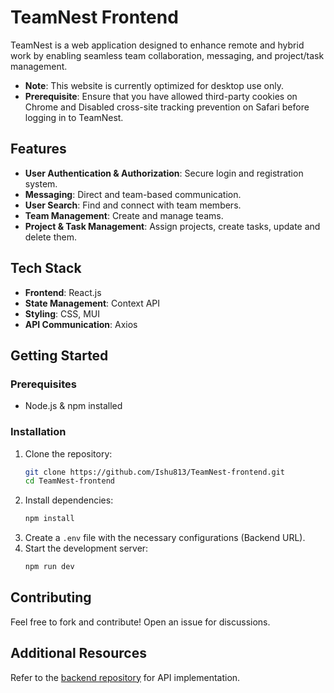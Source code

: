 # TeamNest Frontend

TeamNest is a web application designed to enhance remote and hybrid work by enabling seamless team collaboration, messaging, and project/task management.

- **Note**: This website is currently optimized for desktop use only.
- **Prerequisite**: Ensure that you have allowed third-party cookies on Chrome and Disabled cross-site tracking prevention on Safari before logging in to TeamNest.

## Features

- **User Authentication & Authorization**: Secure login and registration system.
- **Messaging**: Direct and team-based communication.
- **User Search**: Find and connect with team members.
- **Team Management**: Create and manage teams.
- **Project & Task Management**: Assign projects, create tasks, update and delete them.

## Tech Stack

- **Frontend**: React.js
- **State Management**: Context API
- **Styling**: CSS, MUI
- **API Communication**: Axios

## Getting Started

### Prerequisites

- Node.js & npm installed

### Installation

1. Clone the repository:
   ```sh
   git clone https://github.com/Ishu813/TeamNest-frontend.git
   cd TeamNest-frontend
   ```
2. Install dependencies:
   ```sh
   npm install
   ```
3. Create a `.env` file with the necessary configurations (Backend URL).
4. Start the development server:
   ```sh
   npm run dev
   ```

## Contributing

Feel free to fork and contribute! Open an issue for discussions.

## Additional Resources

Refer to the [backend repository](https://github.com/Ishu813/TeamNest-backend) for API implementation.

